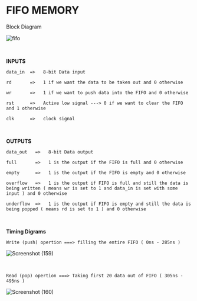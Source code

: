 # FIFO MEMORY

Block Diagram

![fifo](https://user-images.githubusercontent.com/67265356/127986902-62fdf494-3bba-4266-9d02-3be8a3c1d347.png)

<br>

**INPUTS**
    
    data_in  =>   8-bit Data input
      
    rd       =>   1 if we want the data to be taken out and 0 otherwise 
      
    wr       =>   1 if we want to push data into the FIFO and 0 otherwise
    
    rst      =>   Active low signal ---> 0 if we want to clear the FIFO and 1 otherwise

    clk      =>   clock signal
    
<br>    

**OUTPUTS**
    
    data_out   =>   8-bit Data output
    
    full       =>   1 is the output if the FIFO is full and 0 otherwise
    
    empty      =>   1 is the output if the FIFO is empty and 0 otherwise

    overflow   =>   1 is the output if FIFO is full and still the data is being written ( means wr is set to 1 and data_in is set with some input ) and 0 otherwise
    
    underflow  =>   1 is the output if FIFO is empty and still the data is being popped ( means rd is set to 1 ) and 0 otherwise
    
<br>    
    
**Timing Digrams**

    Write (push) opertion ===> filling the entire FIFO ( 0ns - 285ns )
    
   ![Screenshot (159)](https://user-images.githubusercontent.com/67265356/128027037-79371945-9eeb-4c92-8531-1bf75199010a.png)


<br>

    Read (pop) opertion ===> Taking first 20 data out of FIFO ( 305ns - 495ns )
    
   ![Screenshot (160)](https://user-images.githubusercontent.com/67265356/128027430-6f24e1fc-7a24-48ea-9556-61182636936b.png)


     
